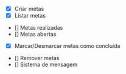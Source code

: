 - [x] Criar metas
- [x] Listar metas
- [] Metas realizadas
- [] Metas abertas
- [x] Marcar/Desmarcar metas como concluída
- [] Remover metas
- [] Sistema de mensagem
